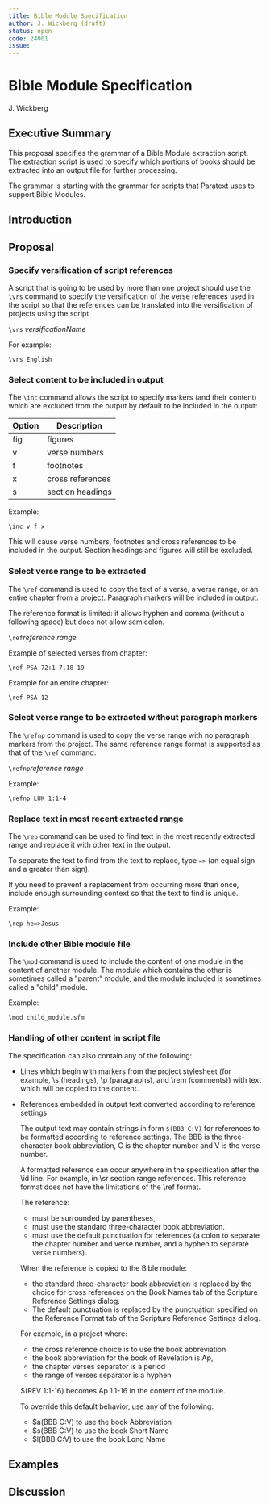 ```yaml
---
title: Bible Module Specification
author: J. Wickberg (draft)
status: open
code: 24001
issue: 
---
```


# Bible Module Specification

J\. Wickberg

## Executive Summary

This proposal specifies the grammar of a Bible Module extraction script. The extraction script is used
to specify which portions of books should be extracted into an output file for further processing.

The grammar
is starting with the grammar for scripts that Paratext uses to support Bible Modules.

## Introduction


## Proposal

### Specify versification of script references

A script that is going to be used by more than one project should use the `\vrs` command to specify the versification of the verse references used in the script so that the references can be translated into the versification of projects using the script

`\vrs` _versificationName_

For example:

```
\vrs English
```

### Select content to be included in output

The `\inc` command allows the script to specify  markers (and their content) which are excluded from the output by default to be included in the output:

| Option | Description |
| --- | --- |
| fig | figures |
| v | verse numbers |
| f | footnotes |
| x | cross references |
| s | section headings |

Example:
```
\inc v f x
```
This will cause verse numbers, footnotes and cross references to be included in the output. Section headings and figures will still be excluded.

### Select verse range to be extracted
The `\ref` command is used to copy the text of a verse, a verse range, or an entire chapter from a project. Paragraph markers will be included in output.

The reference format is limited: it allows hyphen and comma (without a following space) but does not allow semicolon.

`\ref`_reference range_

Example of selected verses from chapter:

```
\ref PSA 72:1-7,18-19
```
Example for an entire chapter: 
```
\ref PSA 12 
 ```
 
### Select verse range to be extracted without paragraph markers
The `\refnp` command is used to copy the verse range with no paragraph markers from the project. The same reference range format is supported as that of the `\ref` command.

`\refnp`_reference range_

Example: 
```
\refnp LUK 1:1-4 
```
### Replace text in most recent extracted range
The `\rep` command can be used to find text in the most recently extracted range and replace it with other text in the output.

To separate the text to find from the text to replace, type `=>` (an equal sign and a greater than sign).

If you need to prevent a replacement from occurring more than once, include enough surrounding context so that the text to find is unique.

Example: 
```
\rep he=>Jesus 
```
### Include other Bible module file

The `\mod` command is used to include the content of one module in the content of another module. The module which contains the other is sometimes called a "parent" module, and the module included is sometimes called a "child" module.

Example: 
```
\mod child_module.sfm
```

### Handling of other content in script file
The specification can also contain any of the following:

* Lines which begin with markers from the project stylesheet (for example, \s (headings), \p (paragraphs), and \rem (comments)) with text which will be copied to the content.

* References embedded in output text converted according to reference settings

  The output text may contain strings in form `$(BBB C:V)` for references to be formatted according to reference settings.  The BBB is the three-character book abbreviation, C is the chapter number and V is the verse number.

   A formatted reference can occur anywhere in the specification after the \id line. For example, in \sr section range references. This reference format does not have the limitations of the \ref format.

   The reference:
  * must be surrounded by parentheses,
  * must use the standard three-character book abbreviation.
  * must use the default punctuation for references (a colon to separate the chapter number and verse number, and a hyphen to separate verse numbers).

  When the reference is copied to the Bible module:
   * the standard three-character book abbreviation is replaced by the choice for cross references on the Book Names tab of the Scripture Reference Settings dialog.
   * The default punctuation is replaced by the punctuation specified on the Reference Format tab of the Scripture Reference Settings dialog.
 
   For example, in a project where:
   * the cross reference choice is to use the book abbreviation
   * the book abbreviation for the book of Revelation is Ap,
   *  the chapter verses separator is a period
   *  the range of verses separator is a hyphen
   
   $(REV 1:1-16) becomes Ap 1.1-16 in the content of the module.
 
   To override this default behavior, use any of the following:
  * $a(BBB C:V) to use the book Abbreviation
  * $s(BBB C:V) to use the book Short Name
  * $l(BBB C:V) to use the book Long Name
            
            
## Examples


## Discussion


